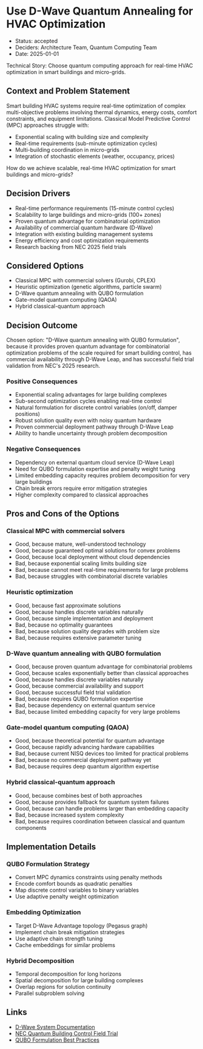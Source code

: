 # Use D-Wave Quantum Annealing for HVAC Optimization

* Status: accepted
* Deciders: Architecture Team, Quantum Computing Team
* Date: 2025-01-01

Technical Story: Choose quantum computing approach for real-time HVAC optimization in smart buildings and micro-grids.

## Context and Problem Statement

Smart building HVAC systems require real-time optimization of complex multi-objective problems involving thermal dynamics, energy costs, comfort constraints, and equipment limitations. Classical Model Predictive Control (MPC) approaches struggle with:
- Exponential scaling with building size and complexity
- Real-time requirements (sub-minute optimization cycles)
- Multi-building coordination in micro-grids
- Integration of stochastic elements (weather, occupancy, prices)

How do we achieve scalable, real-time HVAC optimization for smart buildings and micro-grids?

## Decision Drivers

* Real-time performance requirements (15-minute control cycles)
* Scalability to large buildings and micro-grids (100+ zones)
* Proven quantum advantage for combinatorial optimization
* Availability of commercial quantum hardware (D-Wave)
* Integration with existing building management systems
* Energy efficiency and cost optimization requirements
* Research backing from NEC 2025 field trials

## Considered Options

* Classical MPC with commercial solvers (Gurobi, CPLEX)
* Heuristic optimization (genetic algorithms, particle swarm)
* D-Wave quantum annealing with QUBO formulation
* Gate-model quantum computing (QAOA)
* Hybrid classical-quantum approach

## Decision Outcome

Chosen option: "D-Wave quantum annealing with QUBO formulation", because it provides proven quantum advantage for combinatorial optimization problems of the scale required for smart building control, has commercial availability through D-Wave Leap, and has successful field trial validation from NEC's 2025 research.

### Positive Consequences

* Exponential scaling advantages for large building complexes
* Sub-second optimization cycles enabling real-time control
* Natural formulation for discrete control variables (on/off, damper positions)
* Robust solution quality even with noisy quantum hardware
* Proven commercial deployment pathway through D-Wave Leap
* Ability to handle uncertainty through problem decomposition

### Negative Consequences

* Dependency on external quantum cloud service (D-Wave Leap)
* Need for QUBO formulation expertise and penalty weight tuning
* Limited embedding capacity requires problem decomposition for very large buildings
* Chain break errors require error mitigation strategies
* Higher complexity compared to classical approaches

## Pros and Cons of the Options

### Classical MPC with commercial solvers

* Good, because mature, well-understood technology
* Good, because guaranteed optimal solutions for convex problems
* Good, because local deployment without cloud dependencies
* Bad, because exponential scaling limits building size
* Bad, because cannot meet real-time requirements for large problems
* Bad, because struggles with combinatorial discrete variables

### Heuristic optimization

* Good, because fast approximate solutions
* Good, because handles discrete variables naturally
* Good, because simple implementation and deployment
* Bad, because no optimality guarantees
* Bad, because solution quality degrades with problem size
* Bad, because requires extensive parameter tuning

### D-Wave quantum annealing with QUBO formulation

* Good, because proven quantum advantage for combinatorial problems
* Good, because scales exponentially better than classical approaches
* Good, because handles discrete variables naturally
* Good, because commercial availability and support
* Good, because successful field trial validation
* Bad, because requires QUBO formulation expertise
* Bad, because dependency on external quantum service
* Bad, because limited embedding capacity for very large problems

### Gate-model quantum computing (QAOA)

* Good, because theoretical potential for quantum advantage
* Good, because rapidly advancing hardware capabilities
* Bad, because current NISQ devices too limited for practical problems
* Bad, because no commercial deployment pathway yet
* Bad, because requires deep quantum algorithm expertise

### Hybrid classical-quantum approach

* Good, because combines best of both approaches
* Good, because provides fallback for quantum system failures
* Good, because can handle problems larger than embedding capacity
* Bad, because increased system complexity
* Bad, because requires coordination between classical and quantum components

## Implementation Details

### QUBO Formulation Strategy
- Convert MPC dynamics constraints using penalty methods
- Encode comfort bounds as quadratic penalties
- Map discrete control variables to binary variables
- Use adaptive penalty weight optimization

### Embedding Optimization
- Target D-Wave Advantage topology (Pegasus graph)
- Implement chain break mitigation strategies
- Use adaptive chain strength tuning
- Cache embeddings for similar problems

### Hybrid Decomposition
- Temporal decomposition for long horizons
- Spatial decomposition for large building complexes
- Overlap regions for solution continuity
- Parallel subproblem solving

## Links

* [D-Wave System Documentation](https://docs.dwavesys.com/)
* [NEC Quantum Building Control Field Trial](https://example.com/nec-trial-2025)
* [QUBO Formulation Best Practices](https://docs.dwavesys.com/docs/latest/handbook_formulating.html)